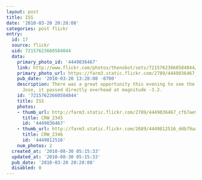 ```yaml
---
layout: post
title: ISS
date: '2010-03-20 20:28:08'
categories: post flickr
entry:
  id: 17
  source: flickr
  uid: 72157623660584844
  data:
    primary_photo_id: '4449036467'
    link: http://www.flickr.com/photos/thenobot/sets/72157623660584844/
    primary_photo_url: https://farm3.static.flickr.com/2789/4449036467_cfb7ae9387_m.jpg
    pub_date: '2010-03-20 13:28:08 -0700'
    description: There was a great opportunity this evening to see the ISS.  In San
      Jose, it passed directly overhead at magnitude -3.2.
    id: '72157623660584844'
    title: ISS
    photos:
    - thumb_url: http://farm3.static.flickr.com/2789/4449036467_cfb7ae9387_s.jpg
      title: CRW_2345
      id: '4449036467'
    - thumb_url: http://farm3.static.flickr.com/2689/4449812516_ddb79aa951_s.jpg
      title: CRW_2346
      id: '4449812516'
    num_photos: 2
  created_at: '2010-08-30 05:15:33'
  updated_at: '2010-08-30 05:15:33'
  pub_date: '2010-03-20 20:28:08'
  disabled: 0
---
```

